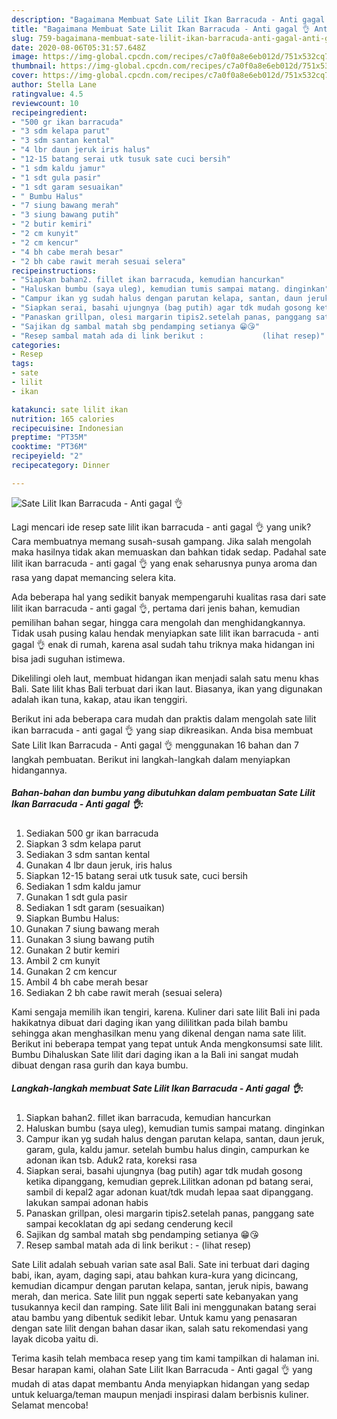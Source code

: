```yaml
---
description: "Bagaimana Membuat Sate Lilit Ikan Barracuda - Anti gagal 👌 Anti Gagal"
title: "Bagaimana Membuat Sate Lilit Ikan Barracuda - Anti gagal 👌 Anti Gagal"
slug: 759-bagaimana-membuat-sate-lilit-ikan-barracuda-anti-gagal-anti-gagal
date: 2020-08-06T05:31:57.648Z
image: https://img-global.cpcdn.com/recipes/c7a0f0a8e6eb012d/751x532cq70/sate-lilit-ikan-barracuda-anti-gagal-👌-foto-resep-utama.jpg
thumbnail: https://img-global.cpcdn.com/recipes/c7a0f0a8e6eb012d/751x532cq70/sate-lilit-ikan-barracuda-anti-gagal-👌-foto-resep-utama.jpg
cover: https://img-global.cpcdn.com/recipes/c7a0f0a8e6eb012d/751x532cq70/sate-lilit-ikan-barracuda-anti-gagal-👌-foto-resep-utama.jpg
author: Stella Lane
ratingvalue: 4.5
reviewcount: 10
recipeingredient:
- "500 gr ikan barracuda"
- "3 sdm kelapa parut"
- "3 sdm santan kental"
- "4 lbr daun jeruk iris halus"
- "12-15 batang serai utk tusuk sate cuci bersih"
- "1 sdm kaldu jamur"
- "1 sdt gula pasir"
- "1 sdt garam sesuaikan"
- " Bumbu Halus"
- "7 siung bawang merah"
- "3 siung bawang putih"
- "2 butir kemiri"
- "2 cm kunyit"
- "2 cm kencur"
- "4 bh cabe merah besar"
- "2 bh cabe rawit merah sesuai selera"
recipeinstructions:
- "Siapkan bahan2. fillet ikan barracuda, kemudian hancurkan"
- "Haluskan bumbu (saya uleg), kemudian tumis sampai matang. dinginkan"
- "Campur ikan yg sudah halus dengan parutan kelapa, santan, daun jeruk, garam, gula, kaldu jamur. setelah bumbu halus dingin, campurkan ke adonan ikan tsb. Aduk2 rata, koreksi rasa"
- "Siapkan serai, basahi ujungnya (bag putih) agar tdk mudah gosong ketika dipanggang, kemudian geprek.Lilitkan adonan pd batang serai, sambil di kepal2 agar adonan kuat/tdk mudah lepaa saat dipanggang. lakukan sampai adonan habis"
- "Panaskan grillpan, olesi margarin tipis2.setelah panas, panggang sate sampai kecoklatan dg api sedang cenderung kecil"
- "Sajikan dg sambal matah sbg pendamping setianya 😁😘"
- "Resep sambal matah ada di link berikut :             (lihat resep)"
categories:
- Resep
tags:
- sate
- lilit
- ikan

katakunci: sate lilit ikan 
nutrition: 165 calories
recipecuisine: Indonesian
preptime: "PT35M"
cooktime: "PT36M"
recipeyield: "2"
recipecategory: Dinner

---
```



![Sate Lilit Ikan Barracuda - Anti gagal 👌](https://img-global.cpcdn.com/recipes/c7a0f0a8e6eb012d/751x532cq70/sate-lilit-ikan-barracuda-anti-gagal-👌-foto-resep-utama.jpg)

Lagi mencari ide resep sate lilit ikan barracuda - anti gagal 👌 yang unik? Cara membuatnya memang susah-susah gampang. Jika salah mengolah maka hasilnya tidak akan memuaskan dan bahkan tidak sedap. Padahal sate lilit ikan barracuda - anti gagal 👌 yang enak seharusnya punya aroma dan rasa yang dapat memancing selera kita.

Ada beberapa hal yang sedikit banyak mempengaruhi kualitas rasa dari sate lilit ikan barracuda - anti gagal 👌, pertama dari jenis bahan, kemudian pemilihan bahan segar, hingga cara mengolah dan menghidangkannya. Tidak usah pusing kalau hendak menyiapkan sate lilit ikan barracuda - anti gagal 👌 enak di rumah, karena asal sudah tahu triknya maka hidangan ini bisa jadi suguhan istimewa.

Dikelilingi oleh laut, membuat hidangan ikan menjadi salah satu menu khas Bali. Sate lilit khas Bali terbuat dari ikan laut. Biasanya, ikan yang digunakan adalah ikan tuna, kakap, atau ikan tenggiri.


Berikut ini ada beberapa cara mudah dan praktis dalam mengolah sate lilit ikan barracuda - anti gagal 👌 yang siap dikreasikan. Anda bisa membuat Sate Lilit Ikan Barracuda - Anti gagal 👌 menggunakan 16 bahan dan 7 langkah pembuatan. Berikut ini langkah-langkah dalam menyiapkan hidangannya.

<!--inarticleads1-->

##### Bahan-bahan dan bumbu yang dibutuhkan dalam pembuatan Sate Lilit Ikan Barracuda - Anti gagal 👌:

1. Sediakan 500 gr ikan barracuda
1. Siapkan 3 sdm kelapa parut
1. Sediakan 3 sdm santan kental
1. Gunakan 4 lbr daun jeruk, iris halus
1. Siapkan 12-15 batang serai utk tusuk sate, cuci bersih
1. Sediakan 1 sdm kaldu jamur
1. Gunakan 1 sdt gula pasir
1. Sediakan 1 sdt garam (sesuaikan)
1. Siapkan  Bumbu Halus:
1. Gunakan 7 siung bawang merah
1. Gunakan 3 siung bawang putih
1. Gunakan 2 butir kemiri
1. Ambil 2 cm kunyit
1. Gunakan 2 cm kencur
1. Ambil 4 bh cabe merah besar
1. Sediakan 2 bh cabe rawit merah (sesuai selera)


Kami sengaja memilih ikan tengiri, karena. Kuliner dari sate lilit Bali ini pada hakikatnya dibuat dari daging ikan yang dililitkan pada bilah bambu sehingga akan menghasilkan menu yang dikenal dengan nama sate lilit. Berikut ini beberapa tempat yang tepat untuk Anda mengkonsumsi sate lilit. Bumbu Dihaluskan  Sate lilit dari daging ikan a la Bali ini sangat mudah dibuat dengan rasa gurih dan kaya bumbu. 

<!--inarticleads2-->

##### Langkah-langkah membuat Sate Lilit Ikan Barracuda - Anti gagal 👌:

1. Siapkan bahan2. fillet ikan barracuda, kemudian hancurkan
1. Haluskan bumbu (saya uleg), kemudian tumis sampai matang. dinginkan
1. Campur ikan yg sudah halus dengan parutan kelapa, santan, daun jeruk, garam, gula, kaldu jamur. setelah bumbu halus dingin, campurkan ke adonan ikan tsb. Aduk2 rata, koreksi rasa
1. Siapkan serai, basahi ujungnya (bag putih) agar tdk mudah gosong ketika dipanggang, kemudian geprek.Lilitkan adonan pd batang serai, sambil di kepal2 agar adonan kuat/tdk mudah lepaa saat dipanggang. lakukan sampai adonan habis
1. Panaskan grillpan, olesi margarin tipis2.setelah panas, panggang sate sampai kecoklatan dg api sedang cenderung kecil
1. Sajikan dg sambal matah sbg pendamping setianya 😁😘
1. Resep sambal matah ada di link berikut : -             (lihat resep)


Sate Lilit adalah sebuah varian sate asal Bali. Sate ini terbuat dari daging babi, ikan, ayam, daging sapi, atau bahkan kura-kura yang dicincang, kemudian dicampur dengan parutan kelapa, santan, jeruk nipis, bawang merah, dan merica. Sate lilit pun nggak seperti sate kebanyakan yang tusukannya kecil dan ramping. Sate lilit Bali ini menggunakan batang serai atau bambu yang dibentuk sedikit lebar. Untuk kamu yang penasaran dengan sate lilit dengan bahan dasar ikan, salah satu rekomendasi yang layak dicoba yaitu di. 

Terima kasih telah membaca resep yang tim kami tampilkan di halaman ini. Besar harapan kami, olahan Sate Lilit Ikan Barracuda - Anti gagal 👌 yang mudah di atas dapat membantu Anda menyiapkan hidangan yang sedap untuk keluarga/teman maupun menjadi inspirasi dalam berbisnis kuliner. Selamat mencoba!
